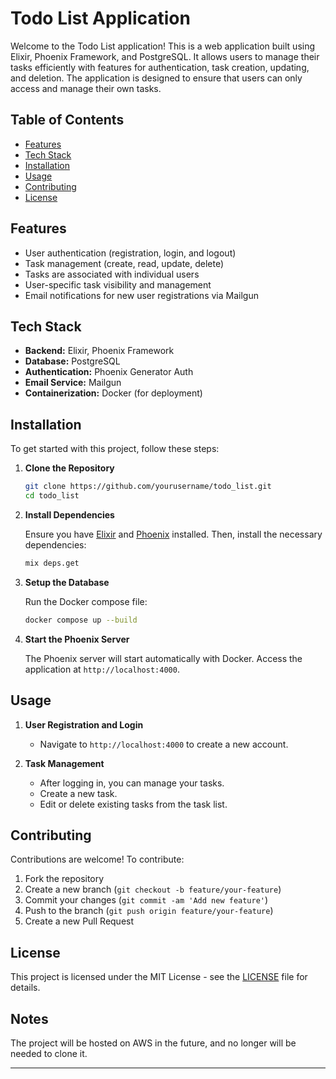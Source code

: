 # Todo List Application

Welcome to the Todo List application! This is a web application built using Elixir, Phoenix Framework, and PostgreSQL. It allows users to manage their tasks efficiently with features for authentication, task creation, updating, and deletion. The application is designed to ensure that users can only access and manage their own tasks.

## Table of Contents

- [Features](#features)
- [Tech Stack](#tech-stack)
- [Installation](#installation)
- [Usage](#usage)
- [Contributing](#contributing)
- [License](#license)

## Features

- User authentication (registration, login, and logout)
- Task management (create, read, update, delete)
- Tasks are associated with individual users
- User-specific task visibility and management
- Email notifications for new user registrations via Mailgun

## Tech Stack

- **Backend:** Elixir, Phoenix Framework
- **Database:** PostgreSQL
- **Authentication:** Phoenix Generator Auth
- **Email Service:** Mailgun
- **Containerization:** Docker (for deployment)

## Installation

To get started with this project, follow these steps:

1. **Clone the Repository**

   ```sh
   git clone https://github.com/yourusername/todo_list.git
   cd todo_list
   ```

2. **Install Dependencies**

   Ensure you have [Elixir](https://elixir-lang.org/install.html) and [Phoenix](https://www.phoenixframework.org/) installed. Then, install the necessary dependencies:

   ```sh
   mix deps.get
   ```

3. **Setup the Database**

   Run the Docker compose file:

   ```sh
   docker compose up --build
   ```

4. **Start the Phoenix Server**

   The Phoenix server will start automatically with Docker. Access the application at `http://localhost:4000`.

## Usage

1. **User Registration and Login**

   - Navigate to `http://localhost:4000` to create a new account.

2. **Task Management**

   - After logging in, you can manage your tasks.
   - Create a new task.
   - Edit or delete existing tasks from the task list.

## Contributing

Contributions are welcome! To contribute:

1. Fork the repository
2. Create a new branch (`git checkout -b feature/your-feature`)
3. Commit your changes (`git commit -am 'Add new feature'`)
4. Push to the branch (`git push origin feature/your-feature`)
5. Create a new Pull Request

## License

This project is licensed under the MIT License - see the [LICENSE](LICENSE) file for details.

## Notes

The project will be hosted on AWS in the future, and no longer will be needed to clone it.

---

